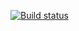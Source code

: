 [![Build status](https://ci.appveyor.com/api/projects/status/hjhbpkvsystxc129?svg=true)](https://ci.appveyor.com/project/AnstasiaKli/patterns)

